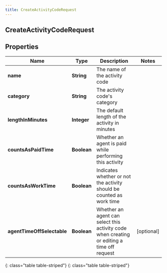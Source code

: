 ```yaml
---
title: CreateActivityCodeRequest
---
```

## CreateActivityCodeRequest


## Properties

| Name | Type | Description | Notes |
| ------------ | ------------- | ------------- | ------------- |
| **name** | **String** | The name of the activity code |  |
| **category** | **String** | The activity code&#39;s category |  |
| **lengthInMinutes** | **Integer** | The default length of the activity in minutes |  |
| **countsAsPaidTime** | **Boolean** | Whether an agent is paid while performing this activity |  |
| **countsAsWorkTime** | **Boolean** | Indicates whether or not the activity should be counted as work time |  |
| **agentTimeOffSelectable** | **Boolean** | Whether an agent can select this activity code when creating or editing a time off request |  [optional] |
{: class="table table-striped"}
{: class="table table-striped"}


